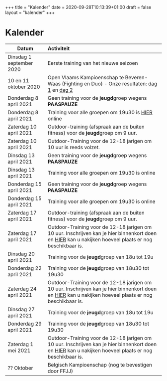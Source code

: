 +++ 
title = "Kalender"
date = 2020-09-28T10:13:39+01:00 
draft = false 
layout = "kalender"
+++

# Kalender

| Datum                                     | Activiteit                                                                                       |
| ------------------------------------------|:-------------------------------------------------------------------------------------------------|
| Dinsdag 1 september 2020                  | Eerste training van het nieuwe seizoen                                                           | 
| 10 en 11 oktober 2020                      | Open Vlaams Kampioenschap te Beveren-Waas (Fighting en Duo) - Onze resultaten: [dag 1](https://www.jujitsukeerbergen.be/nieuws/2020/10/10/open-vlaams-kampioenschap-ju-jitsu-2020---dag-1/) en [dag 2](https://www.jujitsukeerbergen.be/nieuws/2020/10/11/open-vlaams-kampioenschap-ju-jitsu-2020---dag-2/)                                      |
|Donderdag 8 april 2021|Geen training voor de **jeugd**groep wegens **PAASPAUZE**|
|Donderdag 8 april 2021|Training voor alle groepen om 19u30 is [HIER](https://youtu.be/lVFPMZU3NNw) online|
|Zaterdag 10 april 2021|Outdoor-training (afspraak aan de buiten fitness) voor de **jeugd**groep om 9 uur.|
|Zaterdag 10 april 2021|Outdoor-Training voor de 12-18 jarigen om 10 uur is reeds volzet.|
|Dinsdag 13 april 2021|Geen training voor de **jeugd**groep wegens **PAASPAUZE**|
|Dinsdag 13 april 2021|Training voor alle groepen om 19u30 is online|
|Donderdag 15 april 2021|Geen training voor de **jeugd**groep wegens **PAASPAUZE**|
|Donderdag 15 april 2021|Training voor alle groepen om 19u30 is online|
|Zaterdag 17 april 2021|Outdoor-training (afspraak aan de buiten fitness) voor de **jeugd**groep om 9 uur.|
|Zaterdag 17 april 2021|Outdoor-Training voor de 12-18 jarigen om 10 uur. Inschrijven kan je hier binnenkort doen en [HIER](https://docs.google.com/spreadsheets/d/e/2PACX-1vTt0cXcVCAwGQIrvlfOP5QAPXq4vguWz3Jda8E-GeBimTC30aTMs6pmLBcLXje42J4j3yeFY0v4B646/pubhtml?gid=547506106&single=true) kan u nakijken hoeveel plaats er nog beschikbaar is.|
|Dinsdag 20 april 2021|Training voor de **jeugd**groep van 18u tot 19u|
|Donderdag 22 april 2021|Training voor de **jeugd**groep van 18u30 tot 19u30|
|Zaterdag 24 april 2021|Outdoor-Training voor de 12-18 jarigen om 10 uur. Inschrijven kan je hier binnenkort doen en [HIER](https://docs.google.com/spreadsheets/d/e/2PACX-1vTt0cXcVCAwGQIrvlfOP5QAPXq4vguWz3Jda8E-GeBimTC30aTMs6pmLBcLXje42J4j3yeFY0v4B646/pubhtml?gid=547506106&single=true) kan u nakijken hoeveel plaats er nog beschikbaar is.|
|Dinsdag 27 april 2021|Training voor de **jeugd**groep van 18u tot 19u|
|Donderdag 29 april 2021|Training voor de **jeugd**groep van 18u30 tot 19u30|
|Zaterdag 1 mei 2021|Outdoor-Training voor de 12-18 jarigen om 10 uur. Inschrijven kan je hier binnenkort doen en [HIER](https://docs.google.com/spreadsheets/d/e/2PACX-1vTt0cXcVCAwGQIrvlfOP5QAPXq4vguWz3Jda8E-GeBimTC30aTMs6pmLBcLXje42J4j3yeFY0v4B646/pubhtml?gid=547506106&single=true) kan u nakijken hoeveel plaats er nog beschikbaar is.|
|?? Oktober                                    | Belgisch Kampioenschap (nog te bevestigen door FFJJ)                                             |